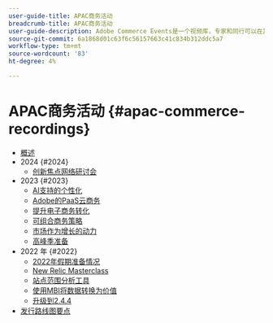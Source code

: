```yaml
---
user-guide-title: APAC商务活动
breadcrumb-title: APAC商务活动
user-guide-description: Adobe Commerce Events是一个视频库，专家和同行可以在其中分享他们关于如何使用Adobe Commerce的想法和想法。
source-git-commit: 6a1868d01c63f6c56157663c41c834b312ddc5a7
workflow-type: tm+mt
source-wordcount: '83'
ht-degree: 4%

---
```



# APAC商务活动 {#apac-commerce-recordings}

+ [概述](overview.md)
+ 2024 {#2024}
   + [创新焦点网络研讨会](2024/innovation-spotlight.md)
+ 2023 {#2023}
   + [AI支持的个性化](2023/ai-personalisation.md)
   + [Adobe的PaaS云商务](2023/adobes-paas-cloud-commerce.md)
   + [提升电子商务转化](2023/ecommerce-conversions.md)
   + [可组合商务策略](2023/composable-commerce.md)
   + [市场作为增长的动力](2023/marketplaces.md)
   + [高峰季准备](2023/peak-season-prep.md)
+ 2022 年 {#2022}
   + [2022年假期准备情况](2022/holiday.md)
   + [New Relic Masterclass](2022/new-relic.md)
   + [站点范围分析工具](2022/analysis-tool.md)
   + [使用MBI将数据转换为价值](2022/mbi.md)
   + [升级到2.4.4](2022/upgrade.md)
+ [发行路线图要点](release-highlights.md)

<!--+ Commerce Events {#commerce-events}
  + [Overview](commerce-events/overview.md)
  + 2022 {#2022}
    + [Top Tips and Tricks for Adobe Campaign Standard](customer-journeys/2022/tips-and-tricks.md)
    + [Develop and customize data models in Adobe [!DNL Campaign Classic]](customer-journeys/2022/data-models.md)

+ Data and insights {#commerce-release-updates}
  + [Overview](commerce-release-updates/overview.md)
  + 2022 {#2022}
    + [Innovations and trends](data-and-insights/2022/innovations.md)
    + [Sensei and Analysis Workspace](data-and-insights/2022/sensei.md)
    + [Personalize and automate with Adobe Target](data-and-insights/2022/personalize.md)
    + [Analytics and Target applications for Mobile and Apps](data-and-insights/2022/mobile-and-apps.md)
    + [Cross Device Analytics and Customer Journey Analytics](data-and-insights/2022/cross-device-analytics.md) -->